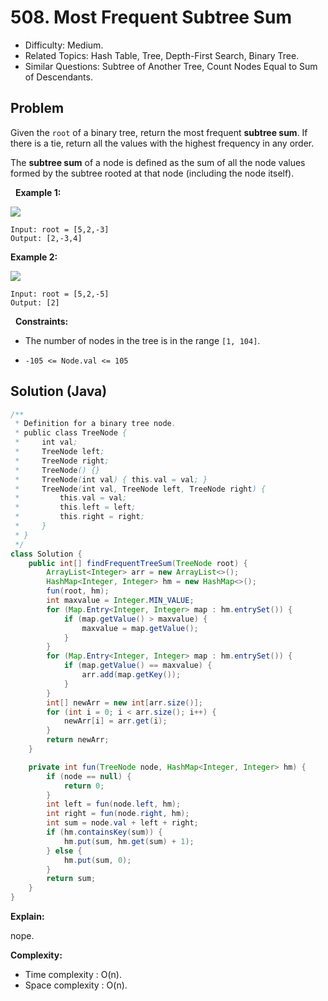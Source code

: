 # 508. Most Frequent Subtree Sum

- Difficulty: Medium.
- Related Topics: Hash Table, Tree, Depth-First Search, Binary Tree.
- Similar Questions: Subtree of Another Tree, Count Nodes Equal to Sum of Descendants.

## Problem

Given the ```root``` of a binary tree, return the most frequent **subtree sum**. If there is a tie, return all the values with the highest frequency in any order.

The **subtree sum** of a node is defined as the sum of all the node values formed by the subtree rooted at that node (including the node itself).

 
**Example 1:**

![](https://assets.leetcode.com/uploads/2021/04/24/freq1-tree.jpg)

```
Input: root = [5,2,-3]
Output: [2,-3,4]
```

**Example 2:**

![](https://assets.leetcode.com/uploads/2021/04/24/freq2-tree.jpg)

```
Input: root = [5,2,-5]
Output: [2]
```

 
**Constraints:**


	
- The number of nodes in the tree is in the range ```[1, 104]```.
	
- ```-105 <= Node.val <= 105```



## Solution (Java)

```java
/**
 * Definition for a binary tree node.
 * public class TreeNode {
 *     int val;
 *     TreeNode left;
 *     TreeNode right;
 *     TreeNode() {}
 *     TreeNode(int val) { this.val = val; }
 *     TreeNode(int val, TreeNode left, TreeNode right) {
 *         this.val = val;
 *         this.left = left;
 *         this.right = right;
 *     }
 * }
 */
class Solution {
    public int[] findFrequentTreeSum(TreeNode root) {
        ArrayList<Integer> arr = new ArrayList<>();
        HashMap<Integer, Integer> hm = new HashMap<>();
        fun(root, hm);
        int maxvalue = Integer.MIN_VALUE;
        for (Map.Entry<Integer, Integer> map : hm.entrySet()) {
            if (map.getValue() > maxvalue) {
                maxvalue = map.getValue();
            }
        }
        for (Map.Entry<Integer, Integer> map : hm.entrySet()) {
            if (map.getValue() == maxvalue) {
                arr.add(map.getKey());
            }
        }
        int[] newArr = new int[arr.size()];
        for (int i = 0; i < arr.size(); i++) {
            newArr[i] = arr.get(i);
        }
        return newArr;
    }

    private int fun(TreeNode node, HashMap<Integer, Integer> hm) {
        if (node == null) {
            return 0;
        }
        int left = fun(node.left, hm);
        int right = fun(node.right, hm);
        int sum = node.val + left + right;
        if (hm.containsKey(sum)) {
            hm.put(sum, hm.get(sum) + 1);
        } else {
            hm.put(sum, 0);
        }
        return sum;
    }
}
```

**Explain:**

nope.

**Complexity:**

* Time complexity : O(n).
* Space complexity : O(n).
